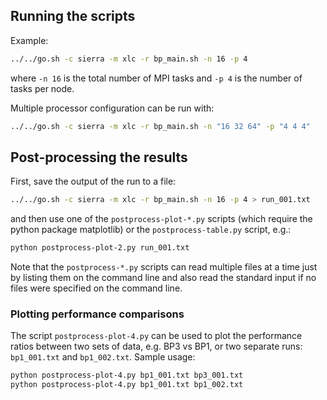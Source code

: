 ## Running the scripts

Example:
```sh
../../go.sh -c sierra -m xlc -r bp_main.sh -n 16 -p 4
```
where `-n 16` is the total number of MPI tasks and `-p 4` is the number of
tasks per node.

Multiple processor configuration can be run with:
```sh
../../go.sh -c sierra -m xlc -r bp_main.sh -n "16 32 64" -p "4 4 4"
```

## Post-processing the results

First, save the output of the run to a file:
```sh
../../go.sh -c sierra -m xlc -r bp_main.sh -n 16 -p 4 > run_001.txt
```
and then use one of the `postprocess-plot-*.py` scripts (which require
the python package matplotlib) or the `postprocess-table.py` script, e.g.:
```sh
python postprocess-plot-2.py run_001.txt
```
Note that the `postprocess-*.py` scripts can read multiple files at a time just
by listing them on the command line and also read the standard input if no files
were specified on the command line.

### Plotting performance comparisons

The script `postprocess-plot-4.py` can be used to plot the performance ratios
between two sets of data, e.g. BP3 vs BP1, or two separate runs: `bp1_001.txt`
and `bp1_002.txt`. Sample usage:
```sh
python postprocess-plot-4.py bp1_001.txt bp3_001.txt
python postprocess-plot-4.py bp1_001.txt bp1_002.txt
```
